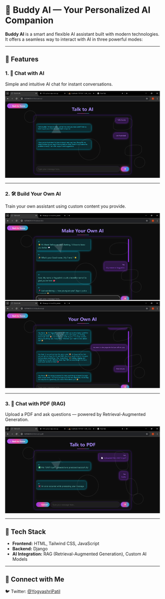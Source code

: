 # 🤖 Buddy AI — Your Personalized AI Companion

**Buddy AI** is a smart and flexible AI assistant built with modern technologies. It offers a seamless way to interact with AI in three powerful modes:

---

## 🔹 Features

### 1. 💬 Chat with AI  
Simple and intuitive AI chat for instant conversations.

![Chat with AI](./template/chat_demo.png)

---

### 2. 🛠️ Build Your Own AI  
Train your own assistant using custom content you provide.

![Making Your Own AI](./template/making_ai.png)  
![Own AI Demo](./template/own_ai_demo.png)

---

### 3. 📄 Chat with PDF (RAG)  
Upload a PDF and ask questions — powered by Retrieval-Augmented Generation.

![Chat with PDF](./template/pdf_demo.png)

---

## 🧰 Tech Stack

- **Frontend:** HTML, Tailwind CSS, JavaScript  
- **Backend:** Django  
- **AI Integration:** RAG (Retrieval-Augmented Generation), Custom AI Models

---

## 📱 Connect with Me  
🐦 Twitter: [@YogyashriPatil](https://x.com/YogyashriP)
